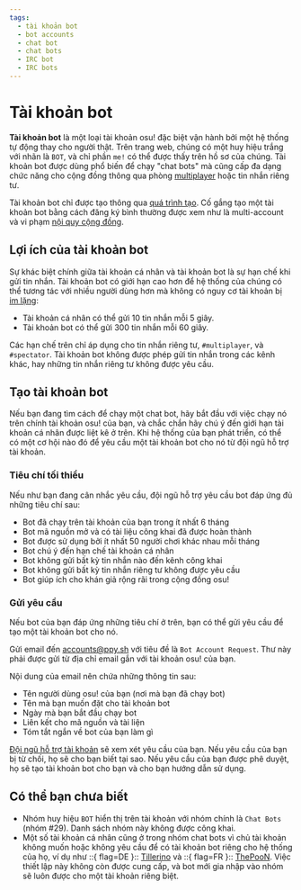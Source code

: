 ```yaml
---
tags:
  - tài khoản bot
  - bot accounts
  - chat bot
  - chat bots
  - IRC bot
  - IRC bots
---
```


# Tài khoản bot

**Tài khoản bot** là một loại tài khoản osu! đặc biệt vận hành bởi một hệ thống tự động thay cho người thật. Trên trang web, chúng có một huy hiệu trắng với nhãn là `BOT`, và chỉ phần `me!` có thể được thấy trên hồ sơ của chúng. Tài khoản bot được dùng phổ biến để chạy "chat bots" mà cũng cấp đa dạng chức năng cho cộng đồng thông qua phòng [multiplayer](/wiki/Client/Interface/Multiplayer) hoặc tin nhắn riêng tư.

Tài khoản bot chỉ được tạo thông qua [quá trình tạo](#tạo-tài-khoản-bot). Cố gắng tạo một tài khoản bot bằng cách đăng ký bình thường được xem như là multi-account và vi phạm [nội quy cộng đồng](/wiki/Rules#nội-quy-cộng-đồng).

## Lợi ích của tài khoản bot

Sự khác biệt chính giữa tài khoản cá nhân và tài khoản bot là sự hạn chế khi gửi tin nhắn. Tài khoản bot có giới hạn cao hơn để hệ thống của chúng có thể tương tác với nhiều người dùng hơn mà không có nguy cơ tài khoản bị [im lặng](/wiki/Silence):

- Tài khoản cá nhân có thể gửi 10 tin nhắn mỗi 5 giây.
- Tài khoản bot có thể gửi 300 tin nhắn mỗi 60 giây.

Các hạn chế trên chỉ áp dụng cho tin nhắn riêng tư, `#multiplayer`, và `#spectator`. Tài khoản bot không được phép gửi tin nhắn trong các kênh khác, hay những tin nhắn riêng tư không được yêu cầu.

## Tạo tài khoản bot

Nếu bạn đang tìm cách để chạy một chat bot, hãy bắt đầu với việc chạy nó trên chính tài khoản osu! của bạn, và chắc chắn hãy chú ý đến giới hạn tài khoản cá nhân được liệt kê ở trên. Khi hệ thống của bạn phát triển, có thể có một cơ hội nào đó để yêu cầu một tài khoản bot cho nó từ đội ngũ hỗ trợ tài khoản.

### Tiêu chí tối thiểu

Nếu như bạn đang cân nhắc yêu cầu, đội ngũ hỗ trợ yêu cầu bot đáp ứng đủ những tiêu chí sau:

- Bot đã chạy trên tài khoản của bạn trong ít nhất 6 tháng
- Bot mã nguồn mở và có tài liệu công khai đã được hoàn thành
- Bot được sử dụng bởi ít nhất 50 người chơi khác nhau mỗi tháng
- Bot chú ý đến hạn chế tài khoản cá nhân
- Bot không gửi bất kỳ tin nhắn nào đến kênh công khai
- Bot không gửi bất kỳ tin nhắn riêng tư không được yêu cầu
- Bot giúp ích cho khán giả rộng rãi trong cộng đồng osu! 

### Gửi yêu cầu

Nếu bot của bạn đáp ứng những tiêu chí ở trên, bạn có thể gửi yêu cầu để tạo một tài khoản bot cho nó.

Gửi email đến [accounts@ppy.sh](mailto:accounts@ppy.sh) với tiêu đề là `Bot Account Request`. Thư này phải được gửi từ địa chỉ email gắn với tài khoản osu! của bạn.

Nội dung của email nên chứa những thông tin sau:

- Tên người dùng osu! của bạn (nơi mà bạn đã chạy bot)
- Tên mà bạn muốn đặt cho tài khoản bot
- Ngày mà bạn bắt đầu chạy bot
- Liên kết cho mã nguồn và tài liện
- Tóm tắt ngắn về bot của bạn làm gì

[Đội ngũ hỗ trợ tài khoản](/wiki/People/Account_support_team) sẽ xem xét yêu cầu của bạn. Nếu yêu cầu của bạn bị từ chối, họ sẽ cho bạn biết tại sao. Nếu yêu cầu của bạn được phê duyệt, họ sẽ tạo tài khoản bot cho bạn và cho bạn hướng dẫn sử dụng.

## Có thể bạn chưa biết

- Nhóm huy hiệu `BOT` hiển thị trên tài khoản với nhóm chính là `Chat Bots` (nhóm #29). Danh sách nhóm này không được công khai.
- Một số tài khoản cá nhân cũng ở trong nhóm chat bots vì chủ tài khoản không muốn hoặc không yêu cầu để có tài khoản bot riêng cho hệ thống của họ, ví dụ như ::{ flag=DE }:: [Tillerino](https://osu.ppy.sh/users/2070907) và ::{ flag=FR }:: [ThePooN](https://osu.ppy.sh/users/718454). Việc thiết lập này không còn được cung cấp, và bot mới gia nhập vào nhóm sẽ luôn được cho một tài khoản riêng biệt.

